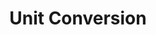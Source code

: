---
layout: default
title: "Unit Conversion"
permalink: /unit_conversion/unit_conv.html
# redirect_from: 
#   - "/unit_conv.html"
---